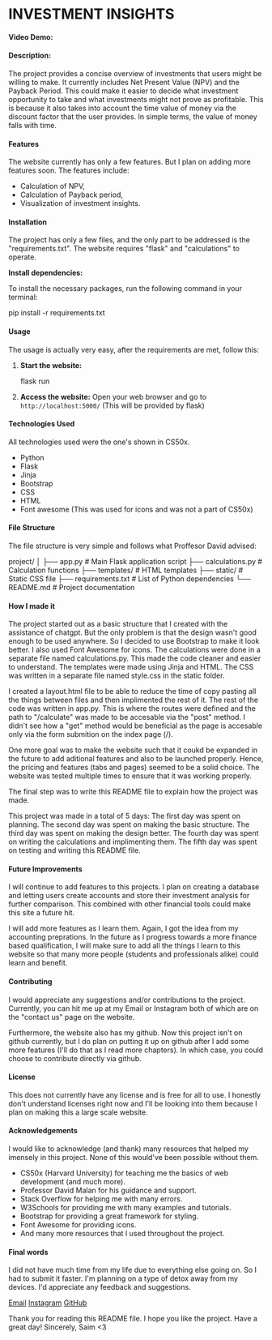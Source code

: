 # INVESTMENT INSIGHTS
#### Video Demo:  <URL HERE>
#### Description:

The project provides a concise overview of investments that users might be willing to make. It currently includes Net Present Value (NPV) and the Payback Period. This could make it easier to decide what investment opportunity to take and what investments might not prove as profitable. This is because it also takes into account the time value of money via the discount factor that the user provides. In simple terms, the value of money falls with time.

#### Features

The website currently has only a few features. But I plan on adding more features soon.
The features include:
- Calculation of NPV,
- Calculation of Payback period,
- Visualization of investment insights.

#### Installation

The project has only a few files, and the only part to be addressed is the "requirements.txt".
The website requires "flask" and "calculations" to operate.


**Install dependencies:**

To install the necessary packages, run the following command in your terminal:

   pip install -r requirements.txt


#### Usage

The usage is actually very easy, after the requirements are met, follow this:

1. **Start the website:**

   flask run

2. **Access the website:**
   Open your web browser and go to `http://localhost:5000/`
   (This will be provided by flask)

#### Technologies Used

All technologies used were the one's shown in CS50x.
- Python
- Flask
- Jinja
- Bootstrap
- CSS
- HTML
- Font awesome (This was used for icons and was not a part of CS50x)

#### File Structure

The file structure is very simple and follows what Proffesor David advised:

project/
│
├── app.py            # Main Flask application script
├── calculations.py   # Calculation functions
├── templates/        # HTML templates
├── static/           # Static CSS file
├── requirements.txt  # List of Python dependencies
└── README.md         # Project documentation

#### How I made it

The project started out as a basic structure that I created with the assistance of chatgpt. But the only problem is that the design wasn't good enough to be used anywhere.
So I decided to use Bootstrap to make it look better. I also used Font Awesome for icons.
The calculations were done in a separate file named calculations.py. This made the code cleaner and easier to understand.
The templates were made using Jinja and HTML. The CSS was written in a separate file named style.css in the static folder.

I created a layout.html file to be able to reduce the time of copy pasting all the things between files and then implimented the rest of it.
The rest of the code was written in app.py. This is where the routes were defined and the path to 
"/calculate" was made to be accesable via the "post" method. I didn't see how a "get" method would be beneficial as the page is accesable only via the form submition on the index page (/).

One more goal was to make the website such that it coukd be expanded in the future to add aditional features and also to be launched properly. Hence, the pricing and features (tabs and pages) seemed to be a solid choice.
The website was tested multiple times to ensure that it was working properly.

The final step was to write this README file to explain how the project was made.

This project was made in a total of 5 days: 
The first day was spent on planning. 
The second day was spent on making the basic structure.
The third day was spent on making the design better.
The fourth day was spent on writing the calculations and implimenting them.
The fifth day was spent on testing and writing this README file.

#### Future Improvements

I will continue to add features to this projects. I plan on creating a database and letting users create accounts and store their investment analysis for further comparison. This combined with other financial tools could make this site a future hit.

I will add more features as I learn them. Again, I got the idea from my accounting preprations. In the future as I progress towards a more finance based qualification, I will make sure to add all the things I learn to this website so that many more people (students and professionals alike) could learn and benefit.

#### Contributing

I would appreciate any suggestions and/or contributions to the project. Currently, you can hit me up at my Email or Instagram both of which are on the "contact us" page on the website.

Furthermore, the website also has my github. Now this project isn't on github currently, but I do plan on putting it up on github after I add some more features (I'll do that as I read more chapters). In which case, you could choose to contribute directly via github.

#### License

This does not currently have any license and is free for all to use. I honestly don't understand licenses right now and I'll be looking into them because I plan on making this a large scale website.

#### Acknowledgements

I would like to acknowledge (and thank) many resources that helped my imensely in this project.
None of this would've been possible without them.
- CS50x (Harvard University) for teaching me the basics of web development (and much more).
- Professor David Malan for his guidance and support.
- Stack Overflow for helping me with many errors.
- W3Schools for providing me with many examples and tutorials.
- Bootstrap for providing a great framework for styling.
- Font Awesome for providing icons.
- And many more resources that I used throughout the project.

#### Final words


I did not have much time from my life due to everything else going on. So I had to submit it faster. I'm planning on a type of detox away from my devices. I'd appreciate any feedback and suggestions.

[Email](mailto:msaimbutt799@gmail.com)
[Instagram](https://www.instagram.com/saimbutt799/)
[GitHub](https://github.com/Saimbutt799)

Thank you for reading this README file.
I hope you like the project.
Have a great day!
Sincerely,
Saim <3
